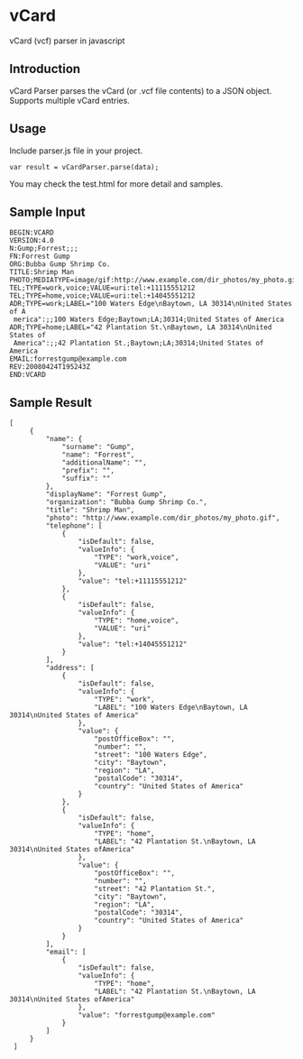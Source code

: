 # vCard

vCard (vcf) parser in javascript

## Introduction

vCard Parser parses the vCard (or .vcf file contents)  to a JSON object. Supports multiple vCard entries.

## Usage

Include parser.js file in your project.

    var result = vCardParser.parse(data);

You may check the test.html for more detail and samples.

## Sample Input

    BEGIN:VCARD
    VERSION:4.0
    N:Gump;Forrest;;;
    FN:Forrest Gump
    ORG:Bubba Gump Shrimp Co.
    TITLE:Shrimp Man
    PHOTO;MEDIATYPE=image/gif:http://www.example.com/dir_photos/my_photo.gif
    TEL;TYPE=work,voice;VALUE=uri:tel:+11115551212
    TEL;TYPE=home,voice;VALUE=uri:tel:+14045551212
    ADR;TYPE=work;LABEL="100 Waters Edge\nBaytown, LA 30314\nUnited States of A
     merica":;;100 Waters Edge;Baytown;LA;30314;United States of America
    ADR;TYPE=home;LABEL="42 Plantation St.\nBaytown, LA 30314\nUnited States of
     America":;;42 Plantation St.;Baytown;LA;30314;United States of America
    EMAIL:forrestgump@example.com
    REV:20080424T195243Z
    END:VCARD

## Sample Result

    [
         {
             "name": {
                 "surname": "Gump",
                 "name": "Forrest",
                 "additionalName": "",
                 "prefix": "",
                 "suffix": ""
             },
             "displayName": "Forrest Gump",
             "organization": "Bubba Gump Shrimp Co.",
             "title": "Shrimp Man",
             "photo": "http://www.example.com/dir_photos/my_photo.gif",
             "telephone": [
                 {
                     "isDefault": false,
                     "valueInfo": {
                         "TYPE": "work,voice",
                         "VALUE": "uri"
                     },
                     "value": "tel:+11115551212"
                 },
                 {
                     "isDefault": false,
                     "valueInfo": {
                         "TYPE": "home,voice",
                         "VALUE": "uri"
                     },
                     "value": "tel:+14045551212"
                 }
             ],
             "address": [
                 {
                     "isDefault": false,
                     "valueInfo": {
                         "TYPE": "work",
                         "LABEL": "100 Waters Edge\nBaytown, LA 30314\nUnited States of America"
                     },
                     "value": {
                         "postOfficeBox": "",
                         "number": "",
                         "street": "100 Waters Edge",
                         "city": "Baytown",
                         "region": "LA",
                         "postalCode": "30314",
                         "country": "United States of America"
                     }
                 },
                 {
                     "isDefault": false,
                     "valueInfo": {
                         "TYPE": "home",
                         "LABEL": "42 Plantation St.\nBaytown, LA 30314\nUnited States ofAmerica"
                     },
                     "value": {
                         "postOfficeBox": "",
                         "number": "",
                         "street": "42 Plantation St.",
                         "city": "Baytown",
                         "region": "LA",
                         "postalCode": "30314",
                         "country": "United States of America"
                     }
                 }
             ],
             "email": [
                 {
                     "isDefault": false,
                     "valueInfo": {
                         "TYPE": "home",
                         "LABEL": "42 Plantation St.\nBaytown, LA 30314\nUnited States ofAmerica"
                     },
                     "value": "forrestgump@example.com"
                 }
             ]
         }
     ]
